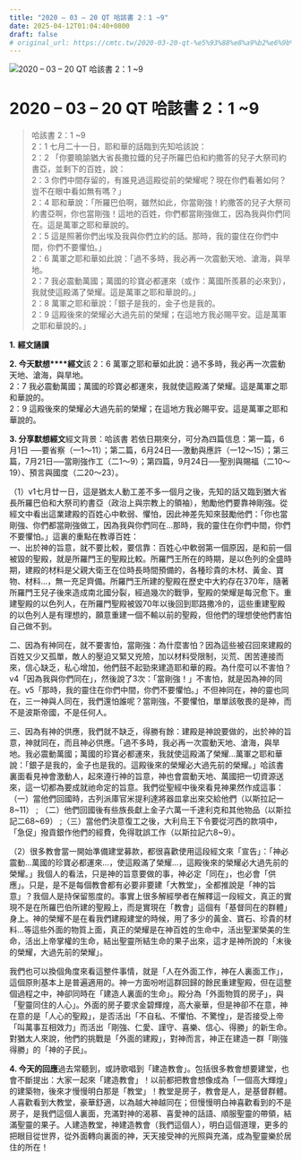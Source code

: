 ```yaml
---
title: "2020 – 03 – 20 QT 哈該書 2：1 ~9"
date: 2025-04-12T01:04:40+0800
draft: false
# original_url: https://cmtc.tw/2020-03-20-qt-%e5%93%88%e8%a9%b2%e6%9b%b8-2%ef%bc%9a1-9
---
```


![2020 – 03 – 20 QT 哈該書 2：1 ~9](/images/qt.jpg   "2020 – 03 – 20 QT 哈該書 2：1 ~9")

# 2020 – 03 – 20 QT 哈該書 2：1 ~9

> 哈該書 2：1 ~9  
> 2：1 七月二十一日，耶和華的話臨到先知哈該說：  
> 2：2 「你要曉諭猶大省長撒拉鐵的兒子所羅巴伯和約撒答的兒子大祭司約書亞，並剩下的百姓，說：  
> 2：3 你們中間存留的，有誰見過這殿從前的榮耀呢？現在你們看著如何？豈不在眼中看如無有嗎？」  
> 2：4 耶和華說：「所羅巴伯啊，雖然如此，你當剛強！約撒答的兒子大祭司約書亞啊，你也當剛強！這地的百姓，你們都當剛強做工，因為我與你們同在。這是萬軍之耶和華說的。  
> 2：5 這是照著你們出埃及我與你們立約的話。那時，我的靈住在你們中間，你們不要懼怕。」  
> 2：6 萬軍之耶和華如此說：「過不多時，我必再一次震動天地、滄海，與旱地。  
> 2：7 我必震動萬國；萬國的珍寶必都運來（或作：萬國所羨慕的必來到），我就使這殿滿了榮耀。這是萬軍之耶和華說的。」  
> 2：8 萬軍之耶和華說：「銀子是我的，金子也是我的。  
> 2：9 這殿後來的榮耀必大過先前的榮耀；在這地方我必賜平安。這是萬軍之耶和華說的。」

**1.** **經文誦讀**

**2. 今天默想****經文**該 2：6 萬軍之耶和華如此說：過不多時，我必再一次震動天地、滄海，與旱地。  
2：7 我必震動萬國；萬國的珍寶必都運來，我就使這殿滿了榮耀。這是萬軍之耶和華說的。  
2：9 這殿後來的榮耀必大過先前的榮耀；在這地方我必賜平安。這是萬軍之耶和華說的。

**3. 分享默想經文**經文背景：哈該書 若依日期來分，可分為四篇信息：第一篇，6月1日 ──要省察（一1～11）；第二篇，6月24日──激動與應許（一12～15）；第三篇，7月21日──當剛強作工（二1～9）；第四篇，9月24日──聖別與賜福（二10～19）、預言與國度（二20～23）。

（1）v1七月廿一日，這是猶太人動工差不多一個月之後，先知的話又臨到猶大省長所羅巴伯和大祭司約書亞（政治上與宗教上的領袖），勉勵他們要靠神剛強。從經文中看出這業建殿的百姓心中軟弱、懼怕，因此神差先知來鼓勵他們：「你也當剛強、你們都當剛強做工，因為我與你們同在…那時，我的靈住在你們中間，你們不要懼怕。」這裏的重點在教導百姓：  
一、出於神的旨意，就不要比較，要信靠：百姓心中軟弱第一個原因，是和前一個被毀的聖殿，就是所羅門王的聖殿比較。所羅門王所在的時期，是以色列的全盛時期，建殿的材料是父親大衛王在位時長時間預備的，各種珍貴的木材、黃金、寶物、材料…，無一充足齊備。所羅門王所建的聖殿在歷史中大約存在370年，隨著所羅門王兒子後來造成南北國分裂，經過幾次的戰爭，聖殿的榮耀是每況愈下。重建聖殿的以色列人，在所羅門聖殿被毀70年以後回到耶路撒冷的，這些重建聖殿的以色列人是有理想的，願意重建一個不輸以前的聖殿，但他們的理想使他們害怕自己做不到。

二、因為有神同在，就不要害怕，當剛強：為什麼害怕？因為這些被召回來建殿的百姓又少又孤單，敵人的壓迫又緊又兇險，加以材料受限制，災荒、困苦連接而來，信心缺乏，私心增加，他們鼓不起勁來建造耶和華的殿。為什麼可以不害怕？v4「因為我與你們同在」，然後說了3次：「當剛強！」不害怕，就是因為神的同在。v5「那時，我的靈住在你們中間，你們不要懼怕。」不但神同在，神的靈也同在，三一神與人同在，我們還怕誰呢？當剛強，不要懼怕，單單該敬畏的是神，而不是波斯帝國，不是任何人。

三、因為有神的供應，我們就不缺乏，得勝有餘：建殿是神說要做的，出於神的旨意，神就同在，而且神必供應。「過不多時，我必再一次震動天地、滄海，與旱地。我必震動萬國；萬國的珍寶必都運來，我就使這殿滿了榮耀…萬軍之耶和華說：「銀子是我的，金子也是我的。這殿後來的榮耀必大過先前的榮耀。」哈該書 裏面看見神會激動人，起來遵行神的旨意，神也會震動天地、萬國把一切資源送來，這一切都為要成就祂命定的旨意。我們從聖經中後來看見神果然作成這事：（一）當他們回國時，古列派庫官米提利達將器皿拿出來交給他們（以斯拉記一8\~11） ; （二）他們回國後有些族長獻上金子六萬一千達利克和其他物品（以斯拉記二68\~69） ;（三）當他們決意復工之後，大利烏王下令要從河西的款項中，「急促」撥貢銀作他們的經費，免得耽誤工作（以斯拉記六8\~9）。

（2）很多教會當一開始準備建堂募款，都很喜歡使用這段經文來「宣告」：「神必震動…萬國的珍寶必都運來…，使這殿滿了榮耀…，這殿後來的榮耀必大過先前的榮耀。」我個人的看法，只是神的旨意要做的事，神必定「同在」，也必會「供應」。只是，是不是每個教會都有必要非要建「大教堂」，全都推說是「神的旨意」？我個人是持保留態度的。事實上很多解經學者在解釋這一段經文，真正的實現不是在所羅巴伯所建的聖殿上，而是實現在「教會」這個有「基督同在的群體」身上。神的榮耀不是在看我們建殿建堂的時候，用了多少的黃金、寶石、珍貴的材料…等這些外面的物質上面，真正的榮耀是在神百姓的生命中，活出聖潔榮美的生命，活出上帝掌權的生命，結出聖靈所結生命的果子出來，這才是神所說的「末後的榮耀，大過先前的榮耀」。

我們也可以換個角度來看這整件事情，就是「人在外面工作，神在人裏面工作」，這個原則基本上是普遍適用的。神一方面吩咐這群回歸的餘民重建聖殿，但在這整個過程之中，神卻同時在「建造人裏面的生命」。殿分為「外面物質的房子」，與「聖靈同住的人心」。外面的房子要求金碧輝煌，高大豪華，但是神卻不在意，神在意的是「人心的聖殿」，是否活出「不自私、不懼怕、不驚惶」，是否接受上帝「叫萬事互相效力」而活出「剛強、仁愛、謹守、喜樂、信心、得勝」的新生命。對猶太人來說，他們的挑戰是「外面的建殿」，對神而言，神正在建造一群「剛強得勝」的「神的子民」。

**4. 今天的回應**過去常聽到，或詩歌唱到「建造教會」。包括很多教會想要建堂，也會不斷提出：大家一起來「建造教會」！以前都把教會想像成為「一個高大輝煌」的建築物，後來才慢慢明白那是「教堂」！教堂是房子，教會是人，是基督群體。人喜歡看到大教堂，豪華舒適，以為越大神越同在；但慢慢明白神喜歡看到的不是房子，是我們這個人裏面，充滿對神的渴慕、喜愛神的話語、順服聖靈的帶領，結滿聖靈的果子。人建造教堂，神建造教會（我們這個人），明白這個道理，更多的把眼目從世界，從外面轉向裏面的神，天天接受神的光照與充滿，成為聖靈樂於居住的所在！